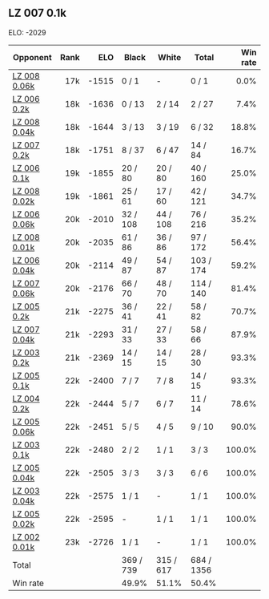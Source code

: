 ## LZ 007 0.1k ##

ELO: -2029

Opponent | Rank | ELO | Black | White | Total | Win rate
---------|-----:|----:|-------|-------|-------|-------:
[LZ 008 0.06k](LZ%20008%200.06k.md) | 17k | -1515 | 0 / 1 | - | 0 / 1 | 0.0%
[LZ 006 0.2k](LZ%20006%200.2k.md) | 18k | -1636 | 0 / 13 | 2 / 14 | 2 / 27 | 7.4%
[LZ 008 0.04k](LZ%20008%200.04k.md) | 18k | -1644 | 3 / 13 | 3 / 19 | 6 / 32 | 18.8%
[LZ 007 0.2k](LZ%20007%200.2k.md) | 18k | -1751 | 8 / 37 | 6 / 47 | 14 / 84 | 16.7%
[LZ 006 0.1k](LZ%20006%200.1k.md) | 19k | -1855 | 20 / 80 | 20 / 80 | 40 / 160 | 25.0%
[LZ 008 0.02k](LZ%20008%200.02k.md) | 19k | -1861 | 25 / 61 | 17 / 60 | 42 / 121 | 34.7%
[LZ 006 0.06k](LZ%20006%200.06k.md) | 20k | -2010 | 32 / 108 | 44 / 108 | 76 / 216 | 35.2%
[LZ 008 0.01k](LZ%20008%200.01k.md) | 20k | -2035 | 61 / 86 | 36 / 86 | 97 / 172 | 56.4%
[LZ 006 0.04k](LZ%20006%200.04k.md) | 20k | -2114 | 49 / 87 | 54 / 87 | 103 / 174 | 59.2%
[LZ 007 0.06k](LZ%20007%200.06k.md) | 20k | -2176 | 66 / 70 | 48 / 70 | 114 / 140 | 81.4%
[LZ 005 0.2k](LZ%20005%200.2k.md) | 21k | -2275 | 36 / 41 | 22 / 41 | 58 / 82 | 70.7%
[LZ 007 0.04k](LZ%20007%200.04k.md) | 21k | -2293 | 31 / 33 | 27 / 33 | 58 / 66 | 87.9%
[LZ 003 0.2k](LZ%20003%200.2k.md) | 21k | -2369 | 14 / 15 | 14 / 15 | 28 / 30 | 93.3%
[LZ 005 0.1k](LZ%20005%200.1k.md) | 22k | -2400 | 7 / 7 | 7 / 8 | 14 / 15 | 93.3%
[LZ 004 0.2k](LZ%20004%200.2k.md) | 22k | -2444 | 5 / 7 | 6 / 7 | 11 / 14 | 78.6%
[LZ 005 0.06k](LZ%20005%200.06k.md) | 22k | -2451 | 5 / 5 | 4 / 5 | 9 / 10 | 90.0%
[LZ 003 0.1k](LZ%20003%200.1k.md) | 22k | -2480 | 2 / 2 | 1 / 1 | 3 / 3 | 100.0%
[LZ 005 0.04k](LZ%20005%200.04k.md) | 22k | -2505 | 3 / 3 | 3 / 3 | 6 / 6 | 100.0%
[LZ 003 0.04k](LZ%20003%200.04k.md) | 22k | -2575 | 1 / 1 | - | 1 / 1 | 100.0%
[LZ 005 0.02k](LZ%20005%200.02k.md) | 22k | -2595 | - | 1 / 1 | 1 / 1 | 100.0%
[LZ 002 0.01k](LZ%20002%200.01k.md) | 23k | -2726 | 1 / 1 | - | 1 / 1 | 100.0%
Total | | | 369 / 739 | 315 / 617 | 684 / 1356 | 
Win rate| | | 49.9% | 51.1% | 50.4% | 

